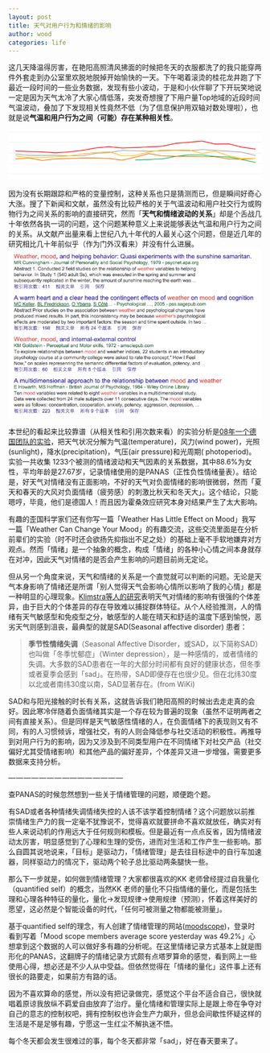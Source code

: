 ```yaml
---
layout: post
title: 天气对用户行为和情绪的影响 
author: wood
categories: life
---
```


这几天降温得厉害，在艳阳高照清风拂面的时候把冬天的衣服都洗了的我只能穿两件外套走到办公室里欢脱地脱掉开始愉快的一天。下午喝着滚烫的桂花龙井跑了下最近一段时间的一些业务数据，发现有些小波动，于是和小伙伴聊了下开玩笑地说一定是因为天气太冷了大家心情低落，突发奇想搜了下用户量Top地域的近段时间气温波动，叠加了下发现相关性竟然不低（为了信息保护用双轴对数处理啦），也就是说**气温和用户行为之间（可能）存在某种相关性**。

 <img src="/assets/2016-3-12_relationship_between_weather_and_mood_1.png">


因为没有长期跟踪和严格的变量控制，这种关系也只是猜测而已，但是瞬间好奇心大涨。搜了下新闻和文献，虽然没有比较严格的关于气温波动和用户社交行为或购物行为之间关系的影响的直接研究，然而「**天气和情绪波动的关系**」却是个舌战几十年依然各执一词的问题，这个问题某种意义上来说能够表达气温和用户行为之间的关系。从文献产出量来看上世纪八九十年代的人最关心这个问题，但是近几年的研究相比几十年前似乎（作为门外汉看来）并没有什么进展。
 <img src="/assets/2016-3-12_relationship_between_weather_and_mood_2.png">


本世纪的看起来比较靠谱（从相关性和引用次数来看）的实验分析是[08年一个德国团队的实验](http://psycnet.apa.org/journals/emo/8/5/662/)，把天气状况分解为气温(temperature)，风力(wind power)，光照(sunlight)，降水(precipitation)，气压(air pressure)和光周期( photoperiod)。实验一共收集 1233个被测的情绪波动和天气因素的关系数据，其中88.6%为女性，平均年龄是27.67岁，记录情绪使用的是PANAS（正性负性情绪量表）。结论是，好天气对情绪没有正面影响，不好的天气对负面情绪的影响很微弱，然而「夏天和春天的大风对负面情绪（疲劳感）的刺激比秋天和冬天大」。这个结论，只能嗯哼，毕竟，他们是德国人！而且因为霍桑效应研究本身对结果产生了太大影响。

有趣的歪国科学家们还有你写一篇「Weather Has Little Effect on Mood」我写一篇「Weather Can Change Your Mood」的有趣交流，这些交流里面是在分析前辈们的实验（时不时还会欲扬先抑指出不足之处）的基础上毫不手软地嫌弃对方观点。然而「情绪」是一个抽象的概念，构成「情绪」的各种小心情之间本身就存在对冲，因此天气对情绪的是否会产生影响的问题目前尚无定论。

但从另一个角度来说，天气和情绪的关系是一个直觉就可以判断的问题。无论是天气本身影响了情绪还是所谓「别人觉得天气会影响心情所以影响了我的心情」都是一种明显的心理现象。[Klimstra等人的研究](http://www.ncbi.nlm.nih.gov/pubmed/21842988)表明天气对情绪的影响有很强的个体差异，由于巨大的个体差异的存在导致难以捕捉群体特征。从个人经验推测，人的情绪有天气敏感型和免疫型之分，敏感型的人能在晴天和舒适的温度下感到愉悦，恶劣天气则感到沮丧，最典型的就是SAD(Seasonal affective disorder) 患者：


> **季节性情绪失调**（Seasonal Affective Disorder，或SAD，以下简称SAD）也叫做「冬季忧郁症」（Winter depression），是一种感情的，或者情绪的失调。大多数的SAD患者在一年的大部分时间都有良好的健康状态，但冬季或者夏季会感到「sad」。在热带，SAD即便存在也很少见。但在北纬30度以北或者南纬30度以南，SAD显著存在。(from WiKi)

SAD和与阳光接触的时长有关系，这就告诉我们艳阳高照的时候出去走走真的会好。因此寒冷伴随着负面情绪其实是一个存在较为普遍的现象（虽然不证明两者之间有直接关系）。但是同样是天气敏感性情绪的人，在负面情绪下的表现则又有不同，有的人习惯倾诉，增强社交，有的人则会降低参与社交活动的积极性。再推导到对用户行为的影响，因为又涉及到不同类型用户在不同情绪下对社交产品（社交偏好尤其受情绪影响）和其他产品的偏好差异，个体差异又进一步增强，需要更多数据来支持分析。

— — — — — — — — — — — — — — —

查PANAS的时候忽然想到一些关于情绪管理的问题，顺便跑个题。

有SAD或者各种情绪失调情绪失控的人该不该学着控制情绪？这个问题放以前推崇情绪生产力的我一定毫不犹豫说不，觉得喜欢就要拼命不喜欢就放任，确实对有些人来说动机的作用远大于任何规则和模板。但是最近有一点点反省，因为情绪波动太厉害，明显感觉到了心理和生理的受伤，进而对生活和工作产生一些影响。那么自圆其说地说来，「目标」是驱动力，「情绪管理」是去往目标途中的自行车加速器，同样驱动力的情况下，驱动两个轮子总比驱动两条腿快一些。

那么下一步就是，如何做到情绪管理？大家都很喜欢的KK 老师曾经提过自我量化（quantified self）的概念，当然KK 老师的量化不只指情绪的量化，而是包括生理和心理各种特征的量化，量化->发现规律->使用规律（预测），怀着这样美好的愿望，这必然是个智能设备的时代，「任何可被测量之物都能被测量」。

基于quantified self的理念，有人创建了情绪管理的网站([moodscope](https://www.moodscope.com/))，登录时看到写着「Mood scope members average score yesterday was 49.2%」心想拿到这个数据的人可以做好多有趣的分析呢。在这里情绪记录方式基本上就是图形化的PANAS，这翻牌子的情绪记录方式颇有点塔罗算命的感觉，看到网上一些使用心得，想必还是不少人从中受益。但依然觉得在「情绪的量化」这件事上还有很长的路要走，如果前方有路的话。

因为不喜欢算命的感觉，所以没有把记录做完，感觉这个平台不适合自己，很快就唱着原谅我放纵不羁爱自由放弃了治疗。量化情绪和管理实际上是跟上帝在争夺对自己的意志的控制权吧，拥有控制权也许会生产力飙升，但总会间歇性怀疑这样的生活是不是足够有趣，宁愿这一生红尘不解执迷不悟。

每个冬天都会发生很难过的事，每个冬天都非常「sad」，好在春天要来了。
